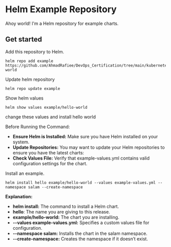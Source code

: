 # Helm Example Repository

Ahoy world!  I'm a Helm repository for example charts.

## Get started

Add this repository to Helm.

```
helm repo add example https://github.com/AhmadRafiee/DevOps_Certification/tree/main/kubernetes/helm/hello-world
```

Update helm repository

```
helm repo update example
```

Show helm values

```
helm show values example/hello-world
```

change these values and install hello world

Before Running the Command:
  - **Ensure Helm is Installed:** Make sure you have Helm installed on your system.
  - **Update Repositories:** You may want to update your Helm repositories to ensure you have the latest charts:
  - **Check Values File:** Verify that example-values.yml contains valid configuration settings for the chart.

Install an example.

```
helm install hello example/hello-world --values example-values.yml --namespace salam --create-namespace
```

**Explanation:**
  - **helm install:** The command to install a Helm chart.
  - **hello**: The name you are giving to this release.
  - **example/hello-world:** The chart you are installing.
  - **--values example-values.yml:** Specifies a custom values file for configuration.
  - **--namespace salam:** Installs the chart in the salam namespace.
  - **--create-namespace:** Creates the namespace if it doesn’t exist.